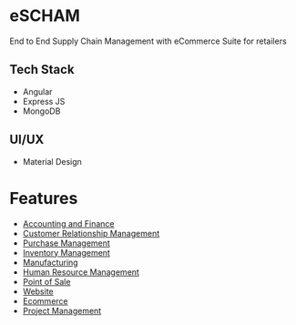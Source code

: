 # eSCHAM
End to End Supply Chain Management with eCommerce Suite for retailers

## Tech Stack
- Angular
- Express JS
- MongoDB

## UI/UX
- Material Design

# Features
- [Accounting and Finance](https://github.com/vicky1408/eSCHAM/blob/main/Documentation/README.md)
- [Customer Relationship Management](https://github.com/vicky1408/eSCHAM/blob/main/Documentation/README.md)
- [Purchase Management](https://github.com/vicky1408/eSCHAM/blob/main/Documentation/README.md)
- [Inventory Management](https://github.com/vicky1408/eSCHAM/blob/main/Documentation/README.md)
- [Manufacturing](https://github.com/vicky1408/eSCHAM/blob/main/Documentation/README.md)
- [Human Resource Management](https://github.com/vicky1408/eSCHAM/blob/main/Documentation/README.md)
- [Point of Sale](https://github.com/vicky1408/eSCHAM/blob/main/Documentation/README.md)
- [Website](https://github.com/vicky1408/eSCHAM/blob/main/Documentation/README.md)
- [Ecommerce](https://github.com/vicky1408/eSCHAM/blob/main/Documentation/README.md)
- [Project Management](https://github.com/vicky1408/eSCHAM/blob/main/Documentation/README.md)
